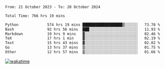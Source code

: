 <!--START_SECTION:waka-->

```txt
From: 21 October 2023 - To: 20 October 2024

Total Time: 766 hrs 19 mins

Python             574 hrs 19 mins ██████████████████▒░░░░░░   73.70 %
Bash               92 hrs 56 mins  ███░░░░░░░░░░░░░░░░░░░░░░   11.93 %
Markdown           19 hrs 9 mins   ▓░░░░░░░░░░░░░░░░░░░░░░░░   02.46 %
TeX                17 hrs 1 min    ▓░░░░░░░░░░░░░░░░░░░░░░░░   02.19 %
Text               15 hrs 43 mins  ▓░░░░░░░░░░░░░░░░░░░░░░░░   02.02 %
Go                 13 hrs 37 mins  ▒░░░░░░░░░░░░░░░░░░░░░░░░   01.75 %
Other              12 hrs 57 mins  ▒░░░░░░░░░░░░░░░░░░░░░░░░   01.66 %
```

<!--END_SECTION:waka-->
[![wakatime](https://wakatime.com/badge/user/5f89a63a-5294-4958-ad30-2b3455e63f2a.svg)](https://wakatime.com/@5f89a63a-5294-4958-ad30-2b3455e63f2a)
